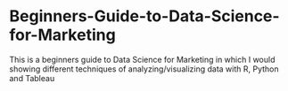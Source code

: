# Beginners-Guide-to-Data-Science-for-Marketing
This is a beginners guide to Data Science for Marketing in which I would showing different techniques of analyzing/visualizing data with R, Python and Tableau
